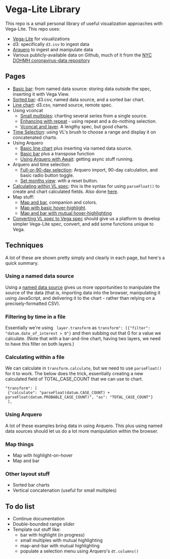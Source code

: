 # Vega-Lite Library
This repo is a small personal library of useful visualization approaches with Vega-Lite. This repo uses:
- [Vega-Lite](https://vega.github.io/vega-lite/) for visualizations
- d3: specifically ```d3.csv``` to ingest data
- [Arquero](https://uwdata.github.io/arquero/) to ingest and manipulate data
- Various publicly-available data on Github, much of it from the [NYC DOHMH coronavirus-data repository](https://github.com/nychealth/coronavirus-data)

## Pages
- [Basic bar](https://mmontesanonyc.github.io/vega-lite-library/1-basic-bar-from-named.html): from named data source: storing data outside the spec, inserting it with Vega View.
- [Sorted bar](https://mmontesanonyc.github.io/vega-lite-library/2-sorted-bar.html): d3.csv, named data source, and a sorted bar chart.
- [Line chart](https://mmontesanonyc.github.io/vega-lite-library/3-line-from-named.html): d3.csv, named source, remote spec.
- Using vconcat
    - [Small multiples](https://mmontesanonyc.github.io/vega-lite-library/4-small-multiples-vconcat.html): charting several series from a single source.
    - [Enhancing with repeat](https://mmontesanonyc.github.io/vega-lite-library/5-vconcat-with-select.html) - using repeat and a do-nothing selection.
    - [Vconcat and layer](https://mmontesanonyc.github.io/vega-lite-library/5a-vconcat-and-layer.html). A lengthy spec, but good charts.
- [Time Selection](https://mmontesanonyc.github.io/vega-lite-library/6-brush-time-selection.html): using VL's brush to choose a range and display it on concatenated charts.
- Using Arquero
    - [Basic line chart](https://mmontesanonyc.github.io/vega-lite-library/7-arquero-line.html) plus inserting via named data source.
    - [Basic bar](https://mmontesanonyc.github.io/vega-lite-library/8-arquero-transpose.html) plus a transpose function
    - [Using Arquero with Await](https://mmontesanonyc.github.io/vega-lite-library/10-arquero-await.html): getting async stuff running.
- Arquero and time selection:
    - [Full-or-90-day selection](https://mmontesanonyc.github.io/vega-lite-library/9-arquero-line-timeselection.html): Arquero import, 90-day calculation, and basic radio button toggle.
    - [Set months view](https://mmontesanonyc.github.io/vega-lite-library/11-arquero-line-timeselection2.html): with a reset button. 
- [Calculating within VL spec](https://mmontesanonyc.github.io/vega-lite-library/12-filter-and-calculate.html): this is the syntax for using ```parseFloat()``` to create and chart calculated fields. Also done [here](https://mmontesanonyc.github.io/vega-lite-library/13-successful-named-source.html).
- Map stuff:
    - [Map and bar](https://mmontesanonyc.github.io/vega-lite-library/15-map-and-bar.html), companion and colors.
    - [Map with basic hover-highlight](https://mmontesanonyc.github.io/vega-lite-library/16-map-highlight.html).
    - [Map and bar with mutual hover-highlighting](https://mmontesanonyc.github.io/vega-lite-library/17-map-bar-highlight.html)
- [Converting VL spec to Vega spec](https://mmontesanonyc.github.io/vega-lite-library/14-VL-to-Vega.html) should give us a platform to develop simpler Vega-Lite spec, convert, and add some functions unique to Vega.
 
## Techniques
A lot of these are shown pretty simply and clearly in each page, but here's a quick summary.

### Using a named data source
Using a [named data source](https://vega.github.io/vega-lite/docs/data.html#named) gives us more opportunities to manipulate the source of the data (that is, importing data into the browser, manipulating it using JavaScript, and delivering it to the chart - rather than relying on a precisely-formatted CSV). 

### Filtering by time in a file
Essentially we're using ``` layer.transform``` as ```transform": [{"filter": "datum.date_of_interest > 0"}``` and then subbing out that 0 for a value we calculate. (Note that with a bar-and-line chart, having two layers, we need to have this filter on both layers.)

### Calculating within a file
We can calculate in ```transform.calculate```, but we need to use ```parseFloat()``` for it to work. The below does the trick, essentially creating a new calculated field of TOTAL_CASE_COUNT that we can use to chart. 
```
"transform": [
 {"calculate": "parseFloat(datum.CASE_COUNT) + parseFloat(datum.PROBABLE_CASE_COUNT)", "as": "TOTAL_CASE_COUNT"}
 ],
 ```

### Using Arquero
A lot of these examples bring data in using Arquero. This plus using named data sources should let us do a lot more manipulation within the browser.

### Map things
- Map with highlight-on-hover
- Map and bar

### Other layout stuff
- Sorted bar charts
- Vertical concatenation (useful for small multiples)

## To do list
- Continue documentation
- Double-bounded range slider
- Template out stuff like:
    - bar with highlight (in progress)
    - small multiples with mutual highlighting
    - map-and-bar with mutual highlighting
    - populate a selection menu using Arquero's ```dt.columns()```
